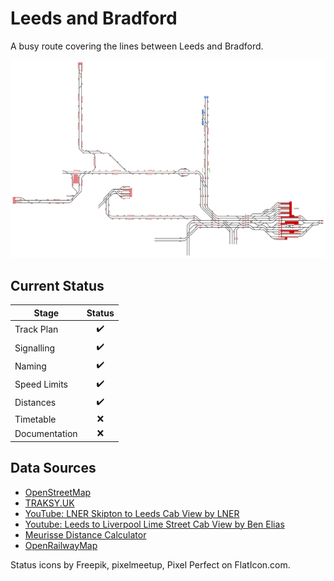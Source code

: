 # Leeds and Bradford
A busy route covering the lines between Leeds and Bradford.

![Leeds and Bradford](Images/LeedsAndBradford.bmp)

## Current Status

| Stage         | Status        |
| ------------- |:-------------:|
| Track Plan     | :heavy_check_mark: |
| Signalling      | :heavy_check_mark:      |
| Naming | :heavy_check_mark:      |
| Speed Limits | :heavy_check_mark: |
| Distances | :heavy_check_mark: |
| Timetable | :x: |
| Documentation | :x:|


## Data Sources

- [OpenStreetMap](https://www.openstreetmap.org/#map=17/53.79412/-1.54820&layers=T)
- [TRAKSY.UK](https://traksy.uk/live/M+38+LEEDS)
- [YouTube: LNER Skipton to Leeds Cab View by LNER](https://youtu.be/pItOmimx1WM)
- [Youtube: Leeds to Liverpool Lime Street Cab View by Ben Elias](https://youtu.be/mie1fhduoqc)
- [Meurisse Distance Calculator](https://map.meurisse.org/)
- [OpenRailwayMap](https://www.openrailwaymap.org/)

Status icons by Freepik, pixelmeetup, Pixel Perfect on FlatIcon.com.
